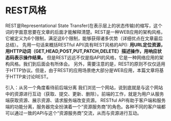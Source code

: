 # REST风格

REST是Representational State Transfer(在表示层上的状态传输)的缩写，这个词的字面意思要在文章的后面才能解释清楚。REST是一种WEB应用的架构风格，它被定义为6个限制，满足这6个限制，能够获得诸多优势（详细优点在文章最后总结）。
先用一句话来概括RESTful API(具有REST风格的API): **用URL定位资源，用HTTP动词（GET,HEAD,POST,PUT,PATCH,DELETE）描述操作，用响应状态码表示操作结果。**
但是REST远远不仅是指API的风格，它是一种网络应用的架构风格。我们到后面会有所体会。
另外，需要注意的是，REST的原则不仅仅适用于HTTP协议。但是，由于REST的应用场景绝大部分是WEB应用，本篇文章将基于HTTP来讨论REST。

引入：从另一个角度看待前后端分离
我们浏览一个网站，说到底就是与这个网站中的资源进行互动（获取、提交、更新、删除）。前端的工作，就是为用户从服务端获取资源、展示资源、请求服务端改变资源。
RESTful API有助于客户端和服务端的功能分离，服务器完全扮演着一个“资源服务商”的角色。各种不同的客户端都可以通过一致的API与这个“资源服务商”交流，从而与资源进行互动。